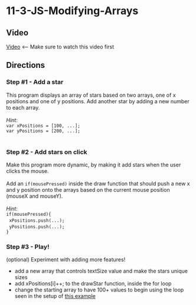 # 11-3-JS-Modifying-Arrays

## Video

[Video](https://youtu.be/CrIyQhB__pE) <-- Make sure to watch this video first<br>

## Directions

### Step #1 - Add a star <br>

This program displays an array of stars based on two arrays, one of x positions and one of y positions. Add another star by adding a new number to each array.
<br><br>
_Hint:_
<br>
`var xPositions = [100, ...];`<br>
`var yPositions = [200, ...];`
<br><br>

### Step #2 - Add stars on click <br>

Make this program more dynamic, by making it add stars when the user clicks the mouse.
<br><br>
Add an `if(mousePressed)` inside the draw function that should push a new x and y position onto the arrays based on the current mouse position (mouseX and mouseY).
<br><br>
_Hint:_
<br>
`if(mousePressed){`<br>
&nbsp;&nbsp;`xPositions.push(...);`<br>
&nbsp;&nbsp;`yPositions.push(...);`<br>
`}`

### Step #3 - Play! <br>

(optional) Experiment with adding more features!
- add a new array that controls textSize value and make the stars unique sizes
- add xPositions[i]++; to the drawStar function, inside the for loop
- change the starting array to have 100+ values to begin using the loop seen in the setup of [this example](https://docs.google.com/presentation/d/1r1RDrTkEiMGof-GP_rib2-0-GbIa66l2KMRAESVdQ4U/edit?slide=id.g3448a245714_0_414#slide=id.g3448a245714_0_414)

<br><br>
